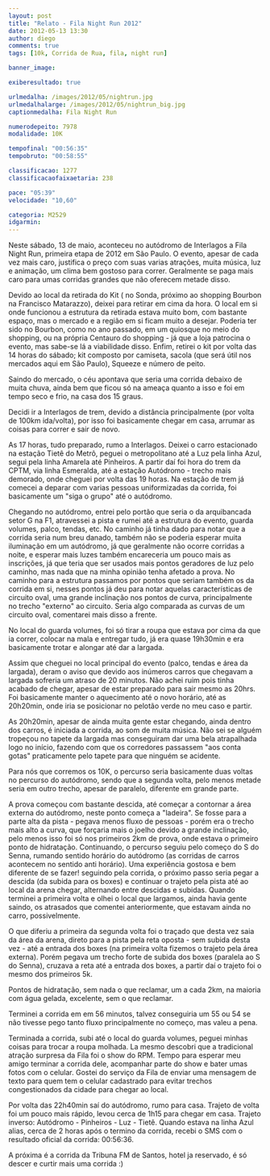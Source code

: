 ```yaml
---
layout: post
title: "Relato - Fila Night Run 2012"
date: 2012-05-13 13:30
author: diego
comments: true
tags: [10k, Corrida de Rua, fila, night run]

banner_image:

exiberesultado: true

urlmedalha: /images/2012/05/nightrun.jpg
urlmedalhalarge: /images/2012/05/nightrun_big.jpg
captionmedalha: Fila Night Run

numerodepeito: 7978
modalidade: 10K

tempofinal: "00:56:35"
tempobruto: "00:58:55"

classificacao: 1277
classificacaofaixaetaria: 238

pace: "05:39"
velocidade: "10,60"

categoria: M2529
idgarmin: 
---
```


Neste sábado, 13 de maio, aconteceu no autódromo de Interlagos a Fila Night Run, primeira etapa de 2012 em São Paulo. O evento, apesar de cada vez mais caro, justifica o preço com suas varias atrações, muita música, luz e animação, um clima bem gostoso para correr. Geralmente se paga mais caro para umas corridas grandes que não oferecem metade disso.

Devido ao local da retirada do Kit ( no Sonda, próximo ao shopping Bourbon na Francisco Matarazzo), deixei para retirar em cima da hora. O local em si onde funcionou a estrutura da retirada estava muito bom, com bastante espaço, mas o mercado e a região em si ficam muito a desejar. Poderia ter sido no Bourbon, como no ano passado, em um quiosque no meio do shopping, ou na própria Centauro do shopping - já que a loja patrocina o evento, mas sabe-se lá a viabilidade disso. Enfim, retirei o kit por volta das 14 horas do sábado; kit composto por camiseta, sacola (que será útil nos mercados aqui em São Paulo), Squeeze e número de peito.

Saindo do mercado, o céu apontava que seria uma corrida debaixo de muita chuva, ainda bem que ficou só na ameaça quanto a isso e foi em tempo seco e frio, na casa dos 15 graus.

<!--more-->

Decidi ir a Interlagos de trem, devido a distância principalmente (por volta de 100km ida/volta), por isso foi basicamente chegar em casa, arrumar as coisas para correr e sair de novo.

As 17 horas, tudo preparado, rumo a Interlagos. Deixei o carro estacionado na estação Tietê do Metrô, peguei o metropolitano até a Luz pela linha Azul, segui pela linha Amarela até Pinheiros. A partir daí foi hora do trem da CPTM, via linha Esmeralda, até a estação Autódromo - trecho mais demorado, onde cheguei por volta das 19 horas. Na estação de trem já comecei a deparar com varias pessoas uniformizadas da corrida, foi basicamente um "siga o grupo" até o autódromo.

Chegando no autódromo, entrei pelo portão que seria o da arquibancada setor G na F1, atravessei a pista e rumei até a estrutura do evento, guarda volumes, palco, tendas, etc. No caminho já tinha dado para notar que a corrida seria num breu danado, também não se poderia esperar muita iluminação em um autódromo, já que geralmente não ocorre corridas a noite, e esperar mais luzes também encareceria um pouco mais as inscrições, já que teria que ser usados mais pontos geradores de luz pelo caminho, mas nada que na minha opinião tenha afetado a prova. No caminho para a estrutura passamos por pontos que seriam também os da corrida em si, nesses pontos já deu para notar aquelas características de circuito oval, uma grande inclinação nos pontos de curva, principalmente no trecho "externo" ao circuito. Seria algo comparada as curvas de um circuito oval, comentarei mais disso a frente.

No local do guarda volumes, foi só tirar a roupa que estava por cima da que ia correr, colocar na mala e entregar tudo, já era quase 19h30min e era basicamente trotar e alongar até dar a largada.

Assim que cheguei no local principal do evento (palco, tendas e área da largada), deram o aviso que devido aos inúmeros carros que chegavam a largada sofreria um atraso de 20 minutos. Não achei ruim pois tinha acabado de chegar, apesar de estar preparado para sair mesmo as 20hrs. Foi basicamente manter o aquecimento até o novo horário, até as 20h20min, onde iria se posicionar no pelotão verde no meu caso e partir.

As 20h20min, apesar de ainda muita gente estar chegando, ainda dentro dos carros, é iniciada a corrida, ao som de muita música. Não sei se alguém tropeçou no tapete da largada mas conseguiram dar uma bela atrapalhada logo no início, fazendo com que os corredores passassem "aos conta gotas" praticamente pelo tapete para que ninguém se acidente.

Para nós que corremos os 10K, o percurso seria basicamente duas voltas no percurso do autódromo, sendo que a segunda volta, pelo menos metade seria em outro trecho, apesar de paralelo, diferente em grande parte.

A prova começou com bastante descida, até começar a contornar a área externa do autódromo, neste ponto começa a "ladeira". Se fosse para a parte alta da pista - pegava menos fluxo de pessoas - porém era o trecho mais alto a curva, que forçaria mais o joelho devido a grande inclinação, pelo menos isso foi só nos primeiros 2km de prova, onde estava o primeiro ponto de hidratação. Continuando, o percurso seguiu pelo começo do S do Senna, rumando sentido horário do autódromo (as corridas de carros acontecem no sentido anti horário). Uma experiência gostosa e bem diferente de se fazer! seguindo pela corrida, o próximo passo seria pegar a descida (da subida para os boxes) e continuar o trajeto pela pista até ao local da arena chegar, alternando entre descidas e subidas. Quando terminei a primeira volta e olhei o local que largamos, ainda havia gente saindo, os atrasados que comentei anteriormente, que estavam ainda no carro, possivelmente.

O que diferiu a primeira da segunda volta foi o traçado que desta vez saia da área da arena, direto para a pista pela reta oposta - sem subida desta vez - até a entrada dos boxes (na primeira volta fizemos o trajeto pela área externa). Porém pegava um trecho forte de subida dos boxes (paralela ao S do Senna), cruzava a reta até a entrada dos boxes, a partir daí o trajeto foi o mesmo dos primeiros 5k.

Pontos de hidratação, sem nada o que reclamar, um a cada 2km, na maioria com água gelada, excelente, sem o que reclamar.

Terminei a corrida em em 56 minutos, talvez conseguiria um 55 ou 54 se não tivesse pego tanto fluxo principalmente no começo, mas valeu a pena.

Terminada a corrida, subi até o local do guarda volumes, peguei minhas coisas para trocar a roupa molhada. La mesmo descobri que a tradicional atração surpresa da Fila foi o show do RPM. Tempo para esperar meu amigo terminar a corrida dele, acompanhar parte do show e bater umas fotos com o celular. Gostei do serviço da Fila de enviar uma mensagem de texto para quem tem o celular cadastrado para evitar trechos congestionados da cidade para chegar ao local.

Por volta das 22h40min saí do autódromo, rumo para casa. Trajeto de volta foi um pouco mais rápido, levou cerca de 1h15 para chegar em casa. Trajeto inverso: Autódromo - Pinheiros - Luz - Tietê. Quando estava na linha Azul alias, cerca de 2 horas após o termino da corrida, recebi o SMS com o resultado oficial da corrida: 00:56:36.

A próxima é a corrida da Tribuna FM de Santos, hotel ja reservado, é só descer e curtir mais uma corrida :)



